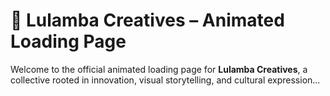 # 🌟 Lulamba Creatives – Animated Loading Page

Welcome to the official animated loading page for **Lulamba Creatives**, a collective rooted in innovation, visual storytelling, and cultural expression...
